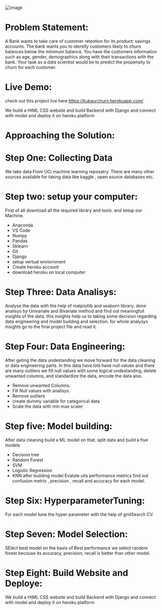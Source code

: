 ![image](https://user-images.githubusercontent.com/64827508/122140576-e27f8400-ce08-11eb-89c5-f56099efd9d1.png)
# Problem Statement:
A Bank wants to take care of customer retention for its product: savings accounts. The bank wants you to identify customers likely to churn balances below the minimum balance. You have the customers information such as age, gender, demographics along with their transactions with the bank.
Your task as a data scientist would be to predict the propensity to churn for each customer.

# Live Demo:
check out this project live here
https://kukaurchurn.herokuapp.com/

We build a HtML CSS website and build Backend with Django and connect with model and deploy it on heroku platform

# Approaching the Solution:


# Step One: Collecting Data
We take data From UCi machine learning reposatry. There are many other sources available for taking data like kaggle , open source databases etc.

# Step two: setup your computer:
First of all download all the required library and tools. and setup our Machine.
- Anaconda
- VS Code
- Numpy
- Pandas
- Sklearn
- Git
- Django
- setup vertual enviornment
- Create heroku account
- download heroku on local computer

# Step Three: Data Analisys:
Analyse the data with the help of matplotlib and seaborn library. done analisys by Univariate and Bivariate method and
find out meaningfull insights of the data. this insights help us to taking some decision regarding data engineering and model building and selection.
for whole analysys insights go to the final project file and read it.

# Step Four: Data Engineering:
After geting the data undestanding we move forward for the data cleaning or data engineering parts. In this data have lots have null values and there are many outliers we 
fill null values with some logical undestanding, delete unwanted columns, and standardize the data, encode the data also.
- Remove unwanted Columns.
- Fill Null values with analisys.
- Remove outliers
- create dummy variable for categorical data
- Scale the data with min max scaler
# Step five: Model building:
After data cleaning build a ML model on that. split data and build a five models
- Decision tree
- Random Forest
- SVM
- Logistic Regression
- KNN
after building model Evalute uits performance metrics find out confusion metrix , precision , recall and accuracy for each model.


# Step Six: HyperparameterTuning:
 For each model tune the hyper parameter with the help of gridSearch CV. 
 
 # Step Seven: Model Selection:
 
 SElect best model on the basis of Best performance we select random forest becouse its accuracy, precision, recall is better than other model.
 
 # Step Eight: Build Website and Deploye:
 We build a HtML CSS website and build Backend with Django and connect with model and deploy it on heroku platform
 



